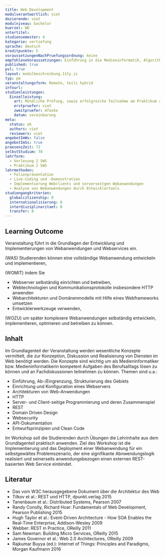 ```yaml
---
title: Web Development
modulverantwortlich: viet
dozierende: viet
modulniveau: bachelor
kuerzel: WD
untertitel:
studiensemester: 4
kategorie: vertiefung
sprache: deutsch
kreditpunkte: 5
voraussetzungenNachPruefungsordnung: keine
empfohleneVoraussetzungen: Einführung in die Medieninformatik, Algorithmen und Programmierung 1 und 2, Datenbankensysteme, Kommunikationstechnik und Netze
published: true
pvl: true
layout: modulbeschreibung.11ty.js
typ: pm
veranstaltungsform: Remote, teils hybrid
infourl: 
studienleistungen:
  Einzelleistung:
    art: Mündliche Prüfung, sowie erfolgreiche Teilnahme am Praktikum als Prüfungsvorleistung
    erstpruefer: viet
    zweitpruefer: mfaske
    datum: vereinbarung
meta:
  status: ok  
  authors: viet
  reviewers: viet
angebotImWs: false
angebotImSs: true
praesenzZeit: 72
selbstStudium: 78
lehrform:
  - Vorlesung 2 SWS
  - Praktikum 2 SWS
lehrmethoden:
  - Folienpräsentation
  - Live-Coding und -Demonstration
  - Implementierung Webclients und serverseitgen Webanwendungen
  - Analyse von Webanwendungen durch Entwicklertools  
studiengangkriterien:
  globalcitizenship: 0
  internationalisierung: 0
  interdisziplinaritaet: 0
  transfer: 0
---
```

## Learning Outcome

Veranstaltung führt in die Grundlagen der Entwicklung und Implementierungen von Webanwendungen und Webservices ein.

(WAS) Studierenden können eine vollständige Webanwendung entwickeln und implementieren,

(WOMIT) indem Sie

- Webserver selbständig einrichten und betreiben,
- Webtechnologien und Kommunikationsprotokolle insbesondere HTTP
  anwenden
- Webarchitekturen und Domänenmodelle mit Hilfe eines Webframeworks
  umsetzen
- Entwicklerwerkzeuge verwenden,

(WOZU) um später komplexere Webanwendungen selbständig entwickeln, implementieren, optimieren und betreiben zu können.

## Inhalt

Im Grundlagenteil der Veranstaltung werden wesentliche Konzepte vermittelt, die zur Konzeption, Diskussion und Realisierung von Diensten im Web benötigt werden. Die Konzepte sind wichtig um als Medieninformatiker bzw. Medieninformatikerin kompetent Aufgaben des Berufsalltags lösen zu können und an Fachdiskussionen teilnehmen zu können. Themen sind u.a.:

- Einführung, Ab-/Eingrenzung, Strukturierung des Gebiets
- Einrichtung und Konfiguration eines Webservers
- Architekturen von Web-Anwendungen
- HTTP
- Server- und Client-seitige Programmierung und deren Zusammenspiel
- REST
- Domain Driven Design
- Websecurity
- API-Dokumentation
- Entwurfsprinzipien und Clean Code

Im Workshop soll die Studierenden durch Übungen die Lehrinhalte aus dem Grundlagenteil praktisch anwenden. Ziel des Workshop
ist die Implementierung und das Deployment einer Webanwendung für ein selbstgewältes Problemszenario, der eine signifikante Abnwendungslogik realisiert und seinerseits anwendungsbezogen einen externen REST-basierten Web Service einbindet.

## Literatur

- Das vom W3C herausgegebene Dokument über die Architektur des Web
- Tilkov et al.: REST und HTTP, dpunkt.verlag 2015
- Tanenbaum et al.: Distributed Systems, Pearson 2007
- Randy Conolly, Richard Hoar: Fundamentals of Web Development, Pearson Publishing 2015
- Hugh Taylor et al.: Event-Driven Architecture - How SOA Enables the Real-Time Enterprise, Addison-Wesley 2009
- Webber: REST in Practice, OReilly 2011
- Sam Newman: Building Micro Services, OReilly 2015
- James Governor et al.: Web 2.0 Architectures, OReilly 2009
- Rajkumar Buyya (ed.): Internet of Things: Principles and Paradigms, Morgan Kaufmann 2016
